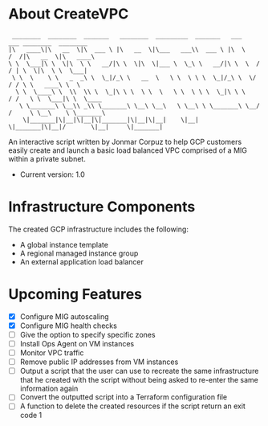 # About CreateVPC

```Text
 ________  ________  _______   ________  _________  _______   ___      ___ ________  ________
|\   ____\|\   __  \|\  ___ \ |\   __  \|\___   ___\\  ___ \ |\  \    /  /|\   __  \|\   ____\
\ \  \___|\ \  \|\  \ \   __/|\ \  \|\  \|___ \  \_\ \   __/|\ \  \  /  / | \  \|\  \ \  \___|
 \ \  \    \ \   _  _\ \  \_|/_\ \   __  \   \ \  \ \ \  \_|/_\ \  \/  / / \ \   ____\ \  \
  \ \  \____\ \  \\  \\ \  \_|\ \ \  \ \  \   \ \  \ \ \  \_|\ \ \    / /   \ \  \___|\ \  \____
   \ \_______\ \__\\ _\\ \_______\ \__\ \__\   \ \__\ \ \_______\ \__/ /     \ \__\    \ \_______\
    \|_______|\|__|\|__|\|_______|\|__|\|__|    \|__|  \|_______|\|__|/       \|__|     \|_______|
```
An interactive script written by Jonmar Corpuz to help GCP customers easily create and launch a basic load balanced VPC 
comprised of a MIG within a private subnet.

* Current version: 1.0

# Infrastructure Components

The created GCP infrastructure includes the following:

* A global instance template
* A regional managed instance group
* An external application load balancer

# Upcoming Features

- [X] Configure MIG autoscaling
- [X] Configure MIG health checks 
- [ ] Give the option to specify specific zones
- [ ] Install Ops Agent on VM instances
- [ ] Monitor VPC traffic
- [ ] Remove public IP addresses from VM instances
- [ ] Output a script that the user can use to recreate the same infrastructure that he created with the script without being asked to re-enter the same information again
- [ ] Convert the outputted script into a Terraform configuration file
- [ ] A function to delete the created resources if the script return an exit code 1

